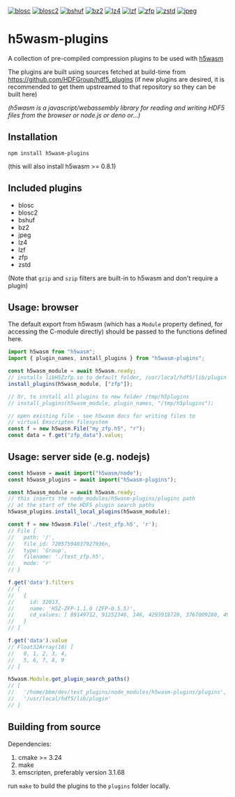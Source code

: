 
[![blosc](https://github.com/h5wasm/h5wasm-plugins/actions/workflows/test-blosc.yml/badge.svg)](https://github.com/h5wasm/h5wasm-plugins/actions/workflows/test-blosc.yml)
[![blosc2](https://github.com/h5wasm/h5wasm-plugins/actions/workflows/test-blosc2.yml/badge.svg)](https://github.com/h5wasm/h5wasm-plugins/actions/workflows/test-blosc2.yml)
[![bshuf](https://github.com/h5wasm/h5wasm-plugins/actions/workflows/test-bshuf.yml/badge.svg)](https://github.com/h5wasm/h5wasm-plugins/actions/workflows/test-bshuf.yml)
[![bz2](https://github.com/h5wasm/h5wasm-plugins/actions/workflows/test-bz2.yml/badge.svg)](https://github.com/h5wasm/h5wasm-plugins/actions/workflows/test-bz2.yml)
[![lz4](https://github.com/h5wasm/h5wasm-plugins/actions/workflows/test-lz4.yml/badge.svg)](https://github.com/h5wasm/h5wasm-plugins/actions/workflows/test-lz4.yml)
[![lzf](https://github.com/h5wasm/h5wasm-plugins/actions/workflows/test-lzf.yml/badge.svg)](https://github.com/h5wasm/h5wasm-plugins/actions/workflows/test-lzf.yml)
[![zfp](https://github.com/h5wasm/h5wasm-plugins/actions/workflows/test-zfp.yml/badge.svg)](https://github.com/h5wasm/h5wasm-plugins/actions/workflows/test-zfp.yml)
[![zstd](https://github.com/h5wasm/h5wasm-plugins/actions/workflows/test-zstd.yml/badge.svg)](https://github.com/h5wasm/h5wasm-plugins/actions/workflows/test-zstd.yml)
[![jpeg](https://github.com/h5wasm/h5wasm-plugins/actions/workflows/test-jpeg.yml/badge.svg)](https://github.com/h5wasm/h5wasm-plugins/actions/workflows/test-jpeg.yml)


# h5wasm-plugins

A collection of pre-compiled compression plugins to be used with [h5wasm](https://github.com/usnistgov/h5wasm)

The plugins are built using sources fetched at build-time from https://github.com/HDFGroup/hdf5_plugins 
(if new plugins are desired, it is recommended to get them upstreamed to that repository so they can be built here)

_(h5wasm is a javascript/webassembly library for reading and writing HDF5 files from the browser or node.js or deno or...)_

## Installation
`npm install h5wasm-plugins`

(this will also install h5wasm >= 0.8.1)

## Included plugins
 - blosc
 - blosc2
 - bshuf
 - bz2
 - jpeg
 - lz4
 - lzf
 - zfp
 - zstd

(Note that `gzip` and `szip` filters are built-in to h5wasm and don't require a plugin)

## Usage: browser
The default export from h5wasm (which has a `Module` property defined, for accessing the C-module directly) should be passed to the functions defined here.

```js
import h5wasm from "h5wasm";
import { plugin_names, install_plugins } from "h5wasm-plugins";

const h5wasm_module = await h5wasm.ready;
// installs libH5Zzfp.so to default folder, /usr/local/hdf5/lib/plugin
install_plugins(h5wasm_module, ["zfp"]);

// Or, to install all plugins to new folder /tmp/h5plugins
// install_plugins(h5wasm_module, plugin_names, "/tmp/h5plugins");

// open existing file - see h5wasm docs for writing files to
// virtual Emscripten filesystem
const f = new h5wasm.File("my_zfp.h5", "r");
const data = f.get("zfp_data").value;
```

## Usage: server side (e.g. nodejs)
```js
const h5wasm = await import("h5wasm/node");
const h5wasm_plugins = await import("h5wasm-plugins");

const h5wasm_module = await h5wasm.ready;
// this inserts the node_modules/h5wasm-plugins/plugins path
// at the start of the HDF5 plugin search paths
h5wasm_plugins.install_local_plugins(h5wasm_module);

const f = new h5wasm.File('./test_zfp.h5', 'r');
// File {
//   path: '/',
//   file_id: 72057594037927936n,
//   type: 'Group',
//   filename: './test_zfp.h5',
//   mode: 'r'
// }

f.get('data').filters
// [
//   {
//     id: 32013,
//     name: 'H5Z-ZFP-1.1.0 (ZFP-0.5.5)',
//     cd_values: [ 89149712, 91252346, 146, 4293918720, 3767009280, 493487 ]
//   }
// ]

f.get('data').value 
// Float32Array(10) [
//   0, 1, 2, 3, 4,
//   5, 6, 7, 8, 9
// ]

h5wasm.Module.get_plugin_search_paths()
// [
//   '/home/bbm/dev/test_plugins/node_modules/h5wasm-plugins/plugins',
//   '/usr/local/hdf5/lib/plugin'
// ]
```

## Building from source
Dependencies:
 1. cmake >= 3.24
 2. make
 3. emscripten, preferably version 3.1.68

run `make` to build the plugins to the `plugins` folder locally.
